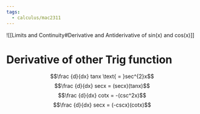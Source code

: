 ```yaml
---
tags:
  - calculus/mac2311
---
```



![[Limits and Continuity#Derivative and Antiderivative of sin(x) and cos(x)]]

# Derivative of other Trig function

$$\frac {d}{dx}  tanx \text{ = }sec^{2}x$$
$$\frac {d}{dx} secx = (secx)(tanx)$$
$$\frac {d}{dx} cotx = -(csc^2x)$$
$$\frac {d}{dx} secx = (-cscx)(cotx)$$
